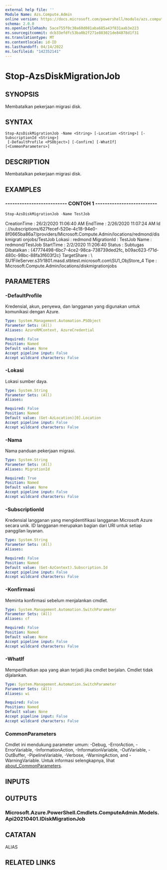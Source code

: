 ```yaml
---
external help file: ''
Module Name: Azs.Compute.Admin
online version: https://docs.microsoft.com/powershell/module/azs.compute.admin/stop-azsdiskmigrationjob
schema: 2.0.0
ms.openlocfilehash: 5ace755f0c30a60d081aba685a43f831aab3e223
ms.sourcegitcommit: dcb33efdfc53ba0b2f271e883021de84878d1f31
ms.translationtype: MT
ms.contentlocale: id-ID
ms.lasthandoff: 04/14/2022
ms.locfileid: "142352141"
---
```

# Stop-AzsDiskMigrationJob

## SYNOPSIS
Membatalkan pekerjaan migrasi disk.

## SYNTAX

```
Stop-AzsDiskMigrationJob -Name <String> [-Location <String>] [-SubscriptionId <String>]
 [-DefaultProfile <PSObject>] [-Confirm] [-WhatIf] [<CommonParameters>]
```

## DESCRIPTION
Membatalkan pekerjaan migrasi disk.

## EXAMPLES

### -------------------------- CONTOH 1 --------------------------
```powershell
Stop-AzsDiskMigrationJob -Name TestJob
```

CreationTime : 26/2/2020 11:06:40 AM EndTime : 2/26/2020 11:07:24 AM Id : //subscriptions/627fecef-520e-4c18-94e0-8f0665ba86a7/providers/Microsoft.Compute.Admin/locations/redmond/diskmigrati onjobs/TestJob Lokasi : redmond MigrationId : TestJob Name : redmond/TestJob StartTime : 2/2/2020 11:206:40 Status : Subtugas Dibatalkan : {47774498-6bc7-4ce2-98ca-738739ded2fc, b09ac623-f71d-480c-98bc-88fa3f603f2c} TargetShare : \\ SU1FileServer.s31r1801.masd.stbtest.microsoft.com\SU1_ObjStore_4 Tipe : Microsoft.Compute.Admin/locations/diskmigrationjobs

## PARAMETERS

### -DefaultProfile
Kredensial, akun, penyewa, dan langganan yang digunakan untuk komunikasi dengan Azure.

```yaml
Type: System.Management.Automation.PSObject
Parameter Sets: (All)
Aliases: AzureRMContext, AzureCredential

Required: False
Position: Named
Default value: None
Accept pipeline input: False
Accept wildcard characters: False
```

### -Lokasi
Lokasi sumber daya.

```yaml
Type: System.String
Parameter Sets: (All)
Aliases:

Required: False
Position: Named
Default value: (Get-AzLocation)[0].Location
Accept pipeline input: False
Accept wildcard characters: False
```

### -Nama
Nama panduan pekerjaan migrasi.

```yaml
Type: System.String
Parameter Sets: (All)
Aliases: MigrationId

Required: True
Position: Named
Default value: None
Accept pipeline input: False
Accept wildcard characters: False
```

### -SubscriptionId
Kredensial langganan yang mengidentifikasi langganan Microsoft Azure secara unik.
ID langganan merupakan bagian dari URI untuk setiap panggilan layanan.

```yaml
Type: System.String
Parameter Sets: (All)
Aliases:

Required: False
Position: Named
Default value: (Get-AzContext).Subscription.Id
Accept pipeline input: False
Accept wildcard characters: False
```

### -Konfirmasi
Meminta konfirmasi sebelum menjalankan cmdlet.

```yaml
Type: System.Management.Automation.SwitchParameter
Parameter Sets: (All)
Aliases: cf

Required: False
Position: Named
Default value: None
Accept pipeline input: False
Accept wildcard characters: False
```

### -WhatIf
Memperlihatkan apa yang akan terjadi jika cmdlet berjalan.
Cmdlet tidak dijalankan.

```yaml
Type: System.Management.Automation.SwitchParameter
Parameter Sets: (All)
Aliases: wi

Required: False
Position: Named
Default value: None
Accept pipeline input: False
Accept wildcard characters: False
```

### CommonParameters
Cmdlet ini mendukung parameter umum: -Debug, -ErrorAction, -ErrorVariable, -InformationAction, -InformationVariable, -OutVariable, -OutBuffer, -PipelineVariable, -Verbose, -WarningAction, and -WarningVariable. Untuk informasi selengkapnya, lihat [about_CommonParameters](http://go.microsoft.com/fwlink/?LinkID=113216).

## INPUTS

## OUTPUTS

### Microsoft.Azure.PowerShell.Cmdlets.ComputeAdmin.Models.Api20210401.IDiskMigrationJob

## CATATAN

ALIAS

## RELATED LINKS

